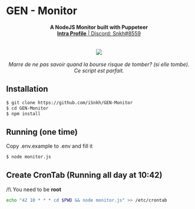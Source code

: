 # GEN - Monitor

<p align="center">
  <b>A NodeJS Monitor built with Puppeteer</b><br>
  <a href="https://profile.intra.42.fr/users/amonteli"><b>Intra Profile</b> | Discord: Snkh#8559</a>
  <br>
  <br><br>
  <img src="https://www.grandeecolenumerique.fr/themes/custom/gen/images/logo-blanc-HD.png">
  <br><br>
  <i>Marre de ne pas savoir quand la bourse risque de tomber? (si elle tombe). Ce script est parfait.</i>
</p>

## Installation


``` bash
$ git clone https://github.com/iSnkh/GEN-Monitor
$ cd GEN-Monitor
$ npm install
```

## Running (one time)

Copy .env.example to .env and fill it
```bash
$ node monitor.js
```

## Create CronTab (Running all day at 10:42)
/!\ You need to be **root**
```bash
echo "42 10 * * * cd $PWD && node monitor.js" >> /etc/crontab
```
